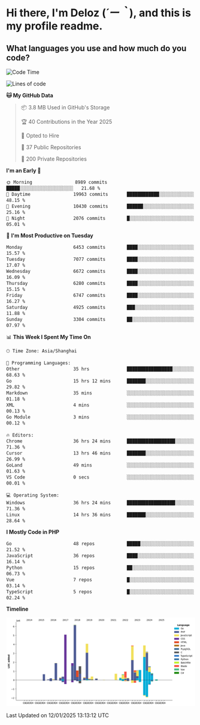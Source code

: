 # **Hi there, I'm Deloz (*´ー｀*), and this is my profile readme.**

## **What languages you use and how much do you code?**

<!--START_SECTION:waka-->
![Code Time](http://img.shields.io/badge/Code%20Time-5%2C482%20hrs%2029%20mins-blue)

![Lines of code](https://img.shields.io/badge/From%20Hello%20World%20I%27ve%20Written-43.7%20million%20lines%20of%20code-blue)

**🐱 My GitHub Data** 

> 📦 3.8 MB Used in GitHub's Storage 
 > 
> 🏆 40 Contributions in the Year 2025
 > 
> 💼 Opted to Hire
 > 
> 📜 37 Public Repositories 
 > 
> 🔑 200 Private Repositories 
 > 
**I'm an Early 🐤** 

```text
🌞 Morning                8989 commits        █████░░░░░░░░░░░░░░░░░░░░   21.68 % 
🌆 Daytime                19963 commits       ████████████░░░░░░░░░░░░░   48.15 % 
🌃 Evening                10430 commits       ██████░░░░░░░░░░░░░░░░░░░   25.16 % 
🌙 Night                  2076 commits        █░░░░░░░░░░░░░░░░░░░░░░░░   05.01 % 
```
📅 **I'm Most Productive on Tuesday** 

```text
Monday                   6453 commits        ████░░░░░░░░░░░░░░░░░░░░░   15.57 % 
Tuesday                  7077 commits        ████░░░░░░░░░░░░░░░░░░░░░   17.07 % 
Wednesday                6672 commits        ████░░░░░░░░░░░░░░░░░░░░░   16.09 % 
Thursday                 6280 commits        ████░░░░░░░░░░░░░░░░░░░░░   15.15 % 
Friday                   6747 commits        ████░░░░░░░░░░░░░░░░░░░░░   16.27 % 
Saturday                 4925 commits        ███░░░░░░░░░░░░░░░░░░░░░░   11.88 % 
Sunday                   3304 commits        ██░░░░░░░░░░░░░░░░░░░░░░░   07.97 % 
```


📊 **This Week I Spent My Time On** 

```text
🕑︎ Time Zone: Asia/Shanghai

💬 Programming Languages: 
Other                    35 hrs              █████████████████░░░░░░░░   68.63 % 
Go                       15 hrs 12 mins      ███████░░░░░░░░░░░░░░░░░░   29.82 % 
Markdown                 35 mins             ░░░░░░░░░░░░░░░░░░░░░░░░░   01.18 % 
XML                      4 mins              ░░░░░░░░░░░░░░░░░░░░░░░░░   00.13 % 
Go Module                3 mins              ░░░░░░░░░░░░░░░░░░░░░░░░░   00.12 % 

🔥 Editors: 
Chrome                   36 hrs 24 mins      ██████████████████░░░░░░░   71.36 % 
Cursor                   13 hrs 46 mins      ███████░░░░░░░░░░░░░░░░░░   26.99 % 
GoLand                   49 mins             ░░░░░░░░░░░░░░░░░░░░░░░░░   01.63 % 
VS Code                  0 secs              ░░░░░░░░░░░░░░░░░░░░░░░░░   00.01 % 

💻 Operating System: 
Windows                  36 hrs 24 mins      ██████████████████░░░░░░░   71.36 % 
Linux                    14 hrs 36 mins      ███████░░░░░░░░░░░░░░░░░░   28.64 % 
```

**I Mostly Code in PHP** 

```text
Go                       48 repos            █████░░░░░░░░░░░░░░░░░░░░   21.52 % 
JavaScript               36 repos            ████░░░░░░░░░░░░░░░░░░░░░   16.14 % 
Python                   15 repos            ██░░░░░░░░░░░░░░░░░░░░░░░   06.73 % 
Vue                      7 repos             █░░░░░░░░░░░░░░░░░░░░░░░░   03.14 % 
TypeScript               5 repos             █░░░░░░░░░░░░░░░░░░░░░░░░   02.24 % 
```



**Timeline**

![Lines of Code chart](https://raw.githubusercontent.com/deloz/deloz/main/assets/bar_graph.png)


 Last Updated on 12/01/2025 13:13:12 UTC
<!--END_SECTION:waka-->
